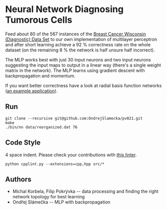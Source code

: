 Neural Network Diagnosing Tumorous Cells
========================================

Feed about 80 of the 567 instances of the
[Breast Cancer Wisconsin (Diagnostic) Data Set](http://archive.ics.uci.edu/ml/datasets/Breast+Cancer+Wisconsin+%28Diagnostic%29)
to our own implementation of multilayer perceptron and after short
learning achieve a 92 % correctness rate on the whole dataset
(on the remaining 8 % the network is half unsure half incorrect).

The MLP works best with just 30 input neurons and two input neurons
suggesting the input maps to output in a linear way (there's a single
weight matrix in the network). The MLP learns using gradient descent
with backpropagation and momentum.

If you want better correctness have a look at radial basis function
networks ([an example application](http://www.acit2k.org/ACIT/2012Proceedings/13233.pdf)).

Run
---

    git clone --recursive git@github.com:OndrejSlamecka/pv021.git
    make
    ./bin/nn data/reorganized.dat 76

Code Style
----------

4 space indent. Please check your contributions with [this linter](https://github.com/google/styleguide/blob/gh-pages/cpplint/cpplint.py).

    python cpplint.py --extensions=cpp,hpp src/*

Authors
-------

* Michal Korbela, Filip Pokrývka -- data processing and finding the
  right network topology for best learning
* Ondřej Slámečka -- MLP with backpropagation
